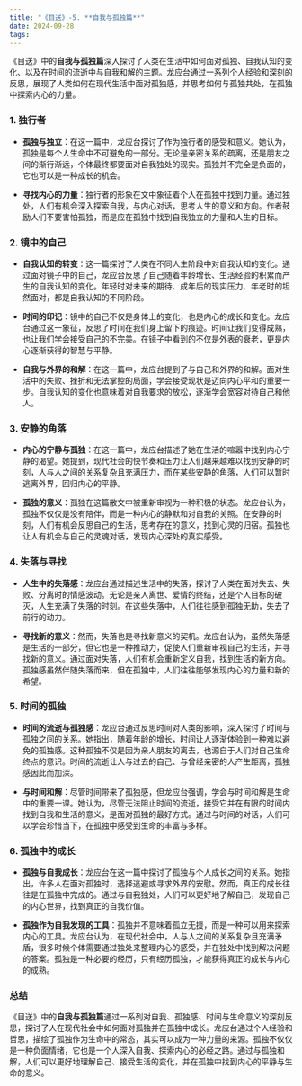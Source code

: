 ```yaml
---
title: "《目送》-5. **自我与孤独篇**"
date: 2024-09-28
tags: 
---
```

《目送》中的**自我与孤独篇**深入探讨了人类在生活中如何面对孤独、自我认知的变化、以及在时间的流逝中与自我和解的主题。龙应台通过一系列个人经验和深刻的反思，展现了人类如何在现代生活中面对孤独感，并思考如何与孤独共处，在孤独中探索内心的力量。

### 1. **独行者**
   - **孤独与独立**：在这一篇中，龙应台探讨了作为独行者的感受和意义。她认为，孤独是每个人生命中不可避免的一部分。无论是亲密关系的疏离，还是朋友之间的渐行渐远，个体最终都要面对自我独处的现实。孤独并不完全是负面的，它也可以是一种成长的机会。
   
   - **寻找内心的力量**：独行者的形象在文中象征着个人在孤独中找到力量。通过独处，人们有机会深入探索自我，与内心对话，思考人生的意义和方向。作者鼓励人们不要害怕孤独，而是应在孤独中找到自我独立的力量和人生的目标。

### 2. **镜中的自己**
   - **自我认知的转变**：这一篇探讨了人类在不同人生阶段中对自我认知的变化。通过面对镜子中的自己，龙应台反思了自己随着年龄增长、生活经验的积累而产生的自我认知的变化。年轻时对未来的期待、成年后的现实压力、年老时的坦然面对，都是自我认知的不同阶段。
   
   - **时间的印记**：镜中的自己不仅是身体上的变化，也是内心的成长和变化。龙应台通过这一象征，反思了时间在我们身上留下的痕迹。时间让我们变得成熟，也让我们学会接受自己的不完美。在镜子中看到的不仅是外表的衰老，更是内心逐渐获得的智慧与平静。

   - **自我与外界的和解**：在这一篇中，龙应台提到了与自己和外界的和解。面对生活中的失败、挫折和无法掌控的局面，学会接受现状是迈向内心平和的重要一步。自我认知的变化也意味着对自我要求的放松，逐渐学会宽容对待自己和他人。

### 3. **安静的角落**
   - **内心的宁静与孤独**：在这一篇中，龙应台描述了她在生活的喧嚣中找到内心宁静的渴望。她提到，现代社会的快节奏和压力让人们越来越难以找到安静的时刻，人与人之间的关系复杂且充满压力，而在某些安静的角落，人们可以暂时逃离外界，回归内心的平静。
   
   - **孤独的意义**：孤独在这篇散文中被重新审视为一种积极的状态。龙应台认为，孤独不仅仅是没有陪伴，而是一种内心的静默和对自我的关照。在安静的时刻，人们有机会反思自己的生活，思考存在的意义，找到心灵的归宿。孤独也让人有机会与自己的灵魂对话，发现内心深处的真实感受。

### 4. **失落与寻找**
   - **人生中的失落感**：龙应台通过描述生活中的失落，探讨了人类在面对失去、失败、分离时的情感波动。无论是亲人离世、爱情的终结，还是个人目标的破灭，人生充满了失落的时刻。在这些失落中，人们往往感到孤独无助，失去了前行的动力。
   
   - **寻找新的意义**：然而，失落也是寻找新意义的契机。龙应台认为，虽然失落感是生活的一部分，但它也是一种推动力，促使人们重新审视自己的生活，并寻找新的意义。通过面对失落，人们有机会重新定义自我，找到生活的新方向。孤独感虽然伴随失落而来，但在孤独中，人们往往能够发现内心的力量和新的希望。

### 5. **时间的孤独**
   - **时间的流逝与孤独感**：龙应台通过反思时间对人类的影响，深入探讨了时间与孤独之间的关系。她指出，随着年龄的增长，时间让人逐渐体验到一种难以避免的孤独感。这种孤独不仅是因为亲人朋友的离去，也源自于人们对自己生命终点的意识。时间的流逝让人与过去的自己、与曾经亲密的人产生距离，孤独感因此而加深。
   
   - **与时间和解**：尽管时间带来了孤独感，但龙应台强调，学会与时间和解是生命中的重要一课。她认为，尽管无法阻止时间的流逝，接受它并在有限的时间内找到自我和生活的意义，是面对孤独的最好方式。通过与时间的对话，人们可以学会珍惜当下，在孤独中感受到生命的丰富与多样。

### 6. **孤独中的成长**
   - **孤独与自我成长**：龙应台在这一篇中探讨了孤独与个人成长之间的关系。她指出，许多人在面对孤独时，选择逃避或寻求外界的安慰。然而，真正的成长往往是在孤独中完成的。通过与自我独处，人们可以更好地了解自己，发现自己的内心世界，找到真正的自我价值。
   
   - **孤独作为自我发现的工具**：孤独并不意味着孤立无援，而是一种可以用来探索内心的工具。龙应台认为，在现代社会中，人与人之间的关系复杂且充满矛盾，很多时候个体需要通过独处来整理内心的感受，并在独处中找到解决问题的答案。孤独是一种必要的经历，只有经历孤独，才能获得真正的成长与内心的成熟。

### 总结
《目送》中的**自我与孤独篇**通过一系列对自我、孤独感、时间与生命意义的深刻反思，探讨了人在现代社会中如何面对孤独并在孤独中成长。龙应台通过个人经验和哲思，描绘了孤独作为生命中的常态，其实可以成为一种力量的来源。孤独不仅仅是一种负面情绪，它也是一个人深入自我、探索内心的必经之路。通过与孤独和解，人们可以更好地理解自己、接受生活的变化，并在孤独中找到内心的平静与生命的意义。